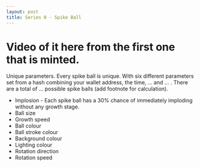 ```yaml
---
layout: post
title: Series 0 - Spike Ball
---
```


# Video of it here from the first one that is minted.


Unique parameters. Every spike ball is unique. With six different parameters set from a hash combining your wallet address, the time, ... and ... . There are a total of ... possible spike balls (add footnote for calculation).

* Implosion - Each spike ball has a 30% chance of immediately imploding without any growth stage.
* Ball size
* Growth speed
* Ball colour
* Ball stroke colour
* Background colour
* Lighting colour
* Rotation direction
* Rotation speed 
